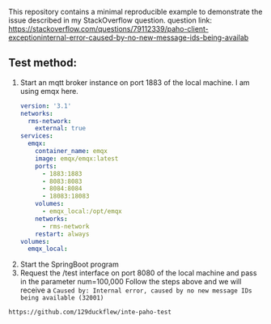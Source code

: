 This repository contains a minimal reproducible example to demonstrate the issue described in my StackOverflow question.
question link: https://stackoverflow.com/questions/79112339/paho-client-exceptioninternal-error-caused-by-no-new-message-ids-being-availab

## Test method:
1. Start an mqtt broker instance on port 1883 of the local machine. I am using emqx here.
    ```yaml
    version: '3.1'
    networks:
      rms-network:
        external: true
    services:
      emqx:
        container_name: emqx
        image: emqx/emqx:latest
        ports:
          - 1883:1883
          - 8083:8083
          - 8084:8084
          - 18083:18083
        volumes:
          - emqx_local:/opt/emqx
        networks:
          - rms-network
        restart: always
    volumes:
      emqx_local:
     ```
2. Start the SpringBoot program
3. Request the /test interface on port 8080 of the local machine and pass in the parameter num=100,000
Follow the steps above and we will receive a `Caused by: Internal error, caused by no new message IDs being available (32001)`
```bash
https://github.com/129duckflew/inte-paho-test
```
